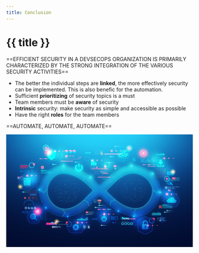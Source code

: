 ```yaml
---
title: Conclusion
---
```


# {{ title }}

==EFFICIENT SECURITY IN A DEVSECOPS ORGANIZATION IS PRIMARILY CHARACTERIZED BY THE STRONG INTEGRATION OF THE VARIOUS SECURITY ACTIVITIES==

* The better the individual steps are **linked**, the more effectively security can be implemented. This is also benefic for the automation.
* Sufficient **prioritizing** of security topics is a must
* Team members must be **aware** of security
* **Intrinsic** security: make security as simple and accessible as possible
* Have the right **roles** for the team members

==AUTOMATE, AUTOMATE, AUTOMATE==

![](img/devsecops-automate.jpeg)